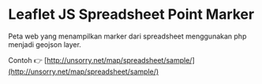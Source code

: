 # Leaflet JS Spreadsheet Point Marker

Peta web yang menampilkan marker dari spreadsheet menggunakan php menjadi geojson layer.

Contoh  :point_right: [http://unsorry.net/map/spreadsheet/sample/](http://unsorry.net/map/spreadsheet/sample/)